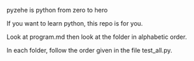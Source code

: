 pyzehe is python from zero to hero

If you want to learn python, this repo is for you.

Look at program.md then look at the folder in alphabetic order.

In each folder, follow the order given in the file test_all.py.